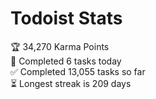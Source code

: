 
# Todoist Stats

<!-- TODO-IST:START -->
🏆  34,270 Karma Points           
🌸  Completed 6 tasks today           
✅  Completed 13,055 tasks so far           
⏳  Longest streak is 209 days
<!-- TODO-IST:END -->
